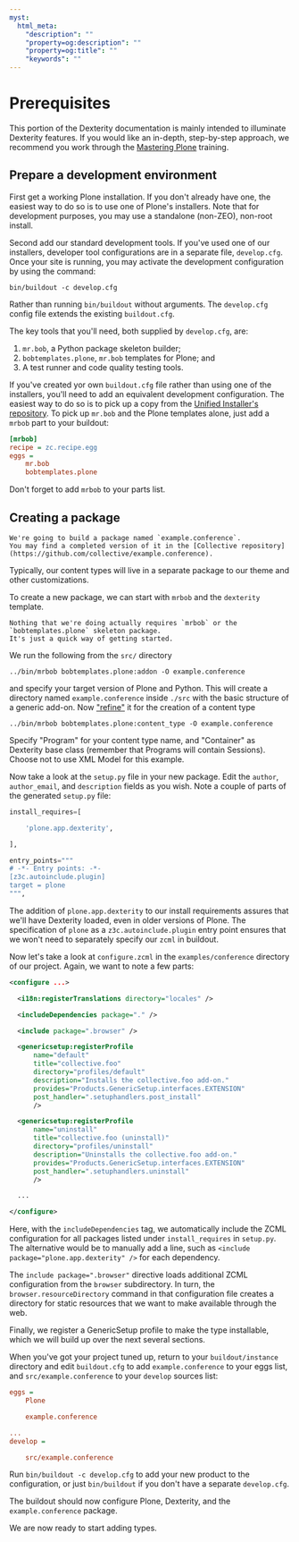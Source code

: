 ```yaml
---
myst:
  html_meta:
    "description": ""
    "property=og:description": ""
    "property=og:title": ""
    "keywords": ""
---
```


# Prerequisites

This portion of the Dexterity documentation is mainly intended to illuminate Dexterity features.
If you would like an in-depth, step-by-step approach, we recommend you work through the [Mastering Plone](https://training.plone.org/) training.


## Prepare a development environment

First get a working Plone installation.
If you don't already have one, the easiest way to do so is to use one of Plone's installers.
Note that for development purposes, you may use a standalone (non-ZEO), non-root install.

Second add our standard development tools.
If you've used one of our installers, developer tool configurations are in a separate file, `develop.cfg`.
Once your site is running, you may activate the development configuration by using the command:

```shell
bin/buildout -c develop.cfg
```

Rather than running `bin/buildout` without arguments.
The `develop.cfg` config file extends the existing `buildout.cfg`.

The key tools that you'll need, both supplied by `develop.cfg`, are:

1.  `mr.bob`, a Python package skeleton builder;
1.  `bobtemplates.plone`, `mr.bob` templates for Plone; and
1.  A test runner and code quality testing tools.

If you've created yor own `buildout.cfg` file rather than using one of the installers, you'll need to add an equivalent development configuration.
The easiest way to do so is to pick up a copy from the [Unified Installer's repository](https://github.com/plone/Installers-UnifiedInstaller/blob/master/base_skeleton/develop.cfg).
To pick up `mr.bob` and the Plone templates alone, just add a `mrbob` part to your buildout:

```ini
[mrbob]
recipe = zc.recipe.egg
eggs =
    mr.bob
    bobtemplates.plone
```

Don't forget to add `mrbob` to your parts list.


## Creating a package

```{note}
We're going to build a package named `example.conference`.
You may find a completed version of it in the [Collective repository](https://github.com/collective/example.conference).
```

Typically, our content types will live in a separate package to our theme and other customizations.

To create a new package, we can start with `mrbob` and the `dexterity` template.

```{note}
Nothing that we're doing actually requires `mrbob` or the `bobtemplates.plone` skeleton package.
It's just a quick way of getting started.
```

We run the following from the `src/` directory

```shell
../bin/mrbob bobtemplates.plone:addon -O example.conference
```

and specify your target version of Plone and Python.
This will create a directory named `example.conference` inside `./src` with the basic structure of a generic add-on.
Now ["refine"](https://github.com/plone/bobtemplates.plone#provided-subtemplates) it for the creation of a content type

```shell
../bin/mrbob bobtemplates.plone:content_type -O example.conference
```

Specify "Program" for your content type name, and "Container" as Dexterity base class (remember that Programs will contain Sessions).
Choose not to use XML Model for this example.

Now take a look at the `setup.py` file in your new package.
Edit the `author`, `author_email`, and `description` fields as you wish.
Note a couple of parts of the generated `setup.py` file:

```python
install_requires=[

    'plone.app.dexterity',

],

entry_points="""
# -*- Entry points: -*-
[z3c.autoinclude.plugin]
target = plone
""",
```

The addition of `plone.app.dexterity` to our install requirements assures that we'll have Dexterity loaded, even in older versions of Plone.
The specification of `plone` as a `z3c.autoinclude.plugin` entry point ensures that we won't need to separately specify our `zcml` in buildout.

Now let's take a look at `configure.zcml` in the `examples/conference` directory of our project.
Again, we want to note a few parts:

```xml
<configure ...>

  <i18n:registerTranslations directory="locales" />

  <includeDependencies package="." />

  <include package=".browser" />

  <genericsetup:registerProfile
      name="default"
      title="collective.foo"
      directory="profiles/default"
      description="Installs the collective.foo add-on."
      provides="Products.GenericSetup.interfaces.EXTENSION"
      post_handler=".setuphandlers.post_install"
      />

  <genericsetup:registerProfile
      name="uninstall"
      title="collective.foo (uninstall)"
      directory="profiles/uninstall"
      description="Uninstalls the collective.foo add-on."
      provides="Products.GenericSetup.interfaces.EXTENSION"
      post_handler=".setuphandlers.uninstall"
      />

  ...

</configure>
```

Here, with the `includeDependencies` tag, we automatically include the ZCML configuration for all packages listed under `install_requires` in `setup.py`.
The alternative would be to manually add a line, such as `<include package="plone.app.dexterity" />` for each dependency.

The `include package=".browser"` directive loads additional ZCML configuration from the `browser` subdirectory.
In turn, the `browser.resourceDirectory` command in that configuration file creates a directory for static resources that we want to make available through the web.

Finally, we register a GenericSetup profile to make the type installable, which we will build up over the next several sections.

When you've got your project tuned up, return to your `buildout/instance` directory and edit `buildout.cfg` to add `example.conference` to your eggs list, and `src/example.conference` to your `develop` sources list:

```ini
eggs =
    Plone

    example.conference

...
develop =

    src/example.conference
```

Run `bin/buildout -c develop.cfg` to add your new product to the configuration, or just `bin/buildout` if you don't have a separate `develop.cfg`.

The buildout should now configure Plone, Dexterity, and the `example.conference` package.

We are now ready to start adding types.
